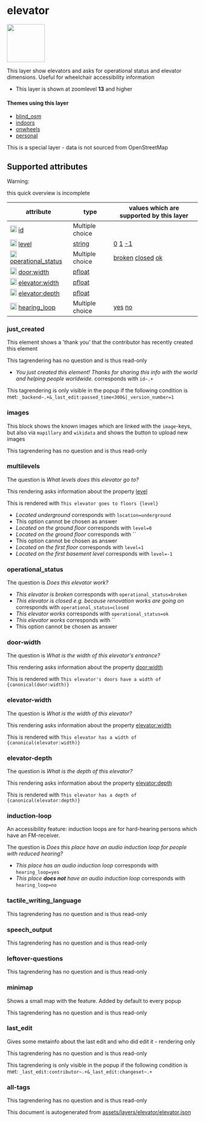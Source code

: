 [//]: # (WARNING: this file is automatically generated. Please find the sources at the bottom and edit those sources)

 elevator 
==========



<img src='https://mapcomplete.osm.be/circle:white;./assets/layers/elevator/elevator_wheelchair.svg' height="100px"> 

This layer show elevators and asks for operational status and elevator dimensions. Useful for wheelchair accessibility information






  - This layer is shown at zoomlevel **13** and higher




#### Themes using this layer 





  - [blind_osm](https://mapcomplete.osm.be/blind_osm)
  - [indoors](https://mapcomplete.osm.be/indoors)
  - [onwheels](https://mapcomplete.osm.be/onwheels)
  - [personal](https://mapcomplete.osm.be/personal)


This is a special layer - data is not sourced from OpenStreetMap



 Supported attributes 
----------------------



Warning: 

this quick overview is incomplete



attribute | type | values which are supported by this layer
----------- | ------ | ------------------------------------------
[<img src='https://mapcomplete.osm.be/assets/svg/statistics.svg' height='18px'>](https://taginfo.openstreetmap.org/keys/id#values) [id](https://wiki.openstreetmap.org/wiki/Key:id) | Multiple choice | 
[<img src='https://mapcomplete.osm.be/assets/svg/statistics.svg' height='18px'>](https://taginfo.openstreetmap.org/keys/level#values) [level](https://wiki.openstreetmap.org/wiki/Key:level) | [string](../SpecialInputElements.md#string) | [0](https://wiki.openstreetmap.org/wiki/Tag:level%3D0) [1](https://wiki.openstreetmap.org/wiki/Tag:level%3D1) [-1](https://wiki.openstreetmap.org/wiki/Tag:level%3D-1)
[<img src='https://mapcomplete.osm.be/assets/svg/statistics.svg' height='18px'>](https://taginfo.openstreetmap.org/keys/operational_status#values) [operational_status](https://wiki.openstreetmap.org/wiki/Key:operational_status) | Multiple choice | [broken](https://wiki.openstreetmap.org/wiki/Tag:operational_status%3Dbroken) [closed](https://wiki.openstreetmap.org/wiki/Tag:operational_status%3Dclosed) [ok](https://wiki.openstreetmap.org/wiki/Tag:operational_status%3Dok)
[<img src='https://mapcomplete.osm.be/assets/svg/statistics.svg' height='18px'>](https://taginfo.openstreetmap.org/keys/door:width#values) [door:width](https://wiki.openstreetmap.org/wiki/Key:door:width) | [pfloat](../SpecialInputElements.md#pfloat) | 
[<img src='https://mapcomplete.osm.be/assets/svg/statistics.svg' height='18px'>](https://taginfo.openstreetmap.org/keys/elevator:width#values) [elevator:width](https://wiki.openstreetmap.org/wiki/Key:elevator:width) | [pfloat](../SpecialInputElements.md#pfloat) | 
[<img src='https://mapcomplete.osm.be/assets/svg/statistics.svg' height='18px'>](https://taginfo.openstreetmap.org/keys/elevator:depth#values) [elevator:depth](https://wiki.openstreetmap.org/wiki/Key:elevator:depth) | [pfloat](../SpecialInputElements.md#pfloat) | 
[<img src='https://mapcomplete.osm.be/assets/svg/statistics.svg' height='18px'>](https://taginfo.openstreetmap.org/keys/hearing_loop#values) [hearing_loop](https://wiki.openstreetmap.org/wiki/Key:hearing_loop) | Multiple choice | [yes](https://wiki.openstreetmap.org/wiki/Tag:hearing_loop%3Dyes) [no](https://wiki.openstreetmap.org/wiki/Tag:hearing_loop%3Dno)




### just_created 



This element shows a 'thank you' that the contributor has recently created this element

This tagrendering has no question and is thus read-only





  - *You just created this element! Thanks for sharing this info with the world and helping people worldwide.*  corresponds with  `id~.+`


This tagrendering is only visible in the popup if the following condition is met: `_backend~.+&_last_edit:passed_time<300&|_version_number=1`



### images 



This block shows the known images which are linked with the `image`-keys, but also via `mapillary` and `wikidata` and shows the button to upload new images

This tagrendering has no question and is thus read-only





### multilevels 



The question is  *What levels does this elevator go to?*

This rendering asks information about the property  [level](https://wiki.openstreetmap.org/wiki/Key:level) 

This is rendered with  `This elevator goes to floors {level}`





  - *Located underground*  corresponds with  `location=underground`
  - This option cannot be chosen as answer
  - *Located on the ground floor*  corresponds with  `level=0`
  - *Located on the ground floor*  corresponds with  ``
  - This option cannot be chosen as answer
  - *Located on the first floor*  corresponds with  `level=1`
  - *Located on the first basement level*  corresponds with  `level=-1`




### operational_status 



The question is  *Does this elevator work?*





  - *This elevator is broken*  corresponds with  `operational_status=broken`
  - *This elevator is closed <span class='subtle'>e.g. because renovation works are going on</span>*  corresponds with  `operational_status=closed`
  - *This elevator works*  corresponds with  `operational_status=ok`
  - *This elevator works*  corresponds with  ``
  - This option cannot be chosen as answer




### door-width 



The question is  *What is the width of this elevator's entrance?*

This rendering asks information about the property  [door:width](https://wiki.openstreetmap.org/wiki/Key:door:width) 

This is rendered with  `This elevator's doors have a width of {canonical(door:width)}`





### elevator-width 



The question is  *What is the width of this elevator?*

This rendering asks information about the property  [elevator:width](https://wiki.openstreetmap.org/wiki/Key:elevator:width) 

This is rendered with  `This elevator has a width of {canonical(elevator:width)}`





### elevator-depth 



The question is  *What is the depth of this elevator?*

This rendering asks information about the property  [elevator:depth](https://wiki.openstreetmap.org/wiki/Key:elevator:depth) 

This is rendered with  `This elevator has a depth of {canonical(elevator:depth)}`





### induction-loop 



An accessibility feature: induction loops are for hard-hearing persons which have an FM-receiver.

The question is  *Does this place have an audio induction loop for people with reduced hearing?*





  - *This place has an audio induction loop*  corresponds with  `hearing_loop=yes`
  - *This place <b>does not</b> have an audio induction loop*  corresponds with  `hearing_loop=no`




### tactile_writing_language 



This tagrendering has no question and is thus read-only





### speech_output 



This tagrendering has no question and is thus read-only





### leftover-questions 



This tagrendering has no question and is thus read-only





### minimap 



Shows a small map with the feature. Added by default to every popup

This tagrendering has no question and is thus read-only





### last_edit 



Gives some metainfo about the last edit and who did edit it - rendering only

This tagrendering has no question and is thus read-only



This tagrendering is only visible in the popup if the following condition is met: `_last_edit:contributor~.+&_last_edit:changeset~.+`



### all-tags 



This tagrendering has no question and is thus read-only

 

This document is autogenerated from [assets/layers/elevator/elevator.json](https://github.com/pietervdvn/MapComplete/blob/develop/assets/layers/elevator/elevator.json)
